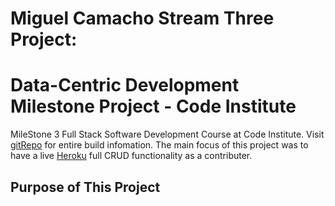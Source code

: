 # Miguel Camacho Stream Three Project: 
# Data-Centric Development Milestone Project - Code Institute 

MileStone 3 Full Stack Software Development Course at Code Institute. Visit [gitRepo](https://github.com/MACmidiDEV/M3-Data-Centric-Development) for entire build infomation. The main focus of this project was to have a live [Heroku](https://.herokuapp.com/) full CRUD functionality as a contributer.

## Purpose of This Project
 